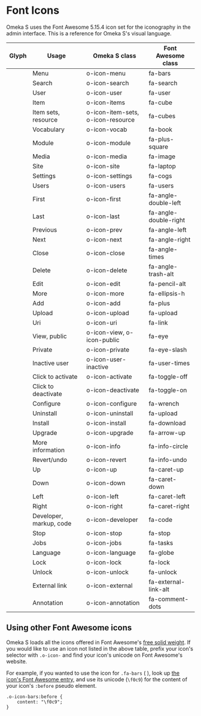 # Font Icons

Omeka S uses the Font Awesome 5.15.4 icon set for the iconography in the admin interface. This is a reference for Omeka S's visual language.

<table id="iconfonts">
  <thead>
    <tr>
      <th>Glyph</th>
      <th>Usage</th>
      <th>Omeka S class</th>
      <th>Font Awesome class</th>
    </tr>
  </thead>
  <tbody>
  </tbody>
    <tr>
      <td><span class="o-icon-menu" aria-role="icon" aria-labelledby="o-icon-menu"></span></td>
      <td id="o-icon-menu">Menu</td>
      <td>o-icon-menu</td>
      <td>fa-bars</td>
    </tr>
    <tr>
      <td><span class="o-icon-search" aria-role="icon" aria-labelledby="o-icon-search"></span></td>
      <td id="o-icon-search">Search</td>
      <td>o-icon-search</td>
      <td>fa-search</td>
    </tr>
    <tr>
      <td><span class="o-icon-user" aria-role="icon" aria-labelledby="o-icon-user"></span></td>
      <td id="o-icon-user">User</td>
      <td>o-icon-user</td>
      <td>fa-user</td>
    </tr>
    <tr>
      <td><span class="o-icon-items" aria-role="icon" aria-labelledby="o-icon-items"></span></td>
      <td id="o-icon-items">Item</td>
      <td>o-icon-items</td>
      <td>fa-cube</td>
    </tr>
    <tr>
      <td><span class="o-icon-item-sets" aria-role="icon" aria-labelledby="o-icon-item-sets"></span></td>
      <td id="o-icon-item-sets">Item sets, resource</td>
      <td>o-icon-item-sets, o-icon-resource</td>
      <td>fa-cubes</td>
    </tr>
    <tr>
      <td><span class="o-icon-vocab" aria-role="icon" aria-labelledby="o-icon-vocab"></span></td>
      <td id="o-icon-vocab">Vocabulary</td>
      <td>o-icon-vocab</td>
      <td>fa-book</td>
    </tr>
    <tr>
      <td><span class="o-icon-module" aria-role="icon" aria-labelledby="o-icon-module"></span></td>
      <td id="o-icon-module">Module</td>
      <td>o-icon-module</td>
      <td>fa-plus-square</td>
    </tr>
    <tr>
      <td><span class="o-icon-media" aria-role="icon" aria-labelledby="o-icon-media"></span></td>
      <td id="o-icon-media">Media</td>
      <td>o-icon-media</td>
      <td>fa-image</td>
    </tr>
    <tr>
      <td><span class="o-icon-site" aria-role="icon" aria-labelledby="o-icon-site"></span></td>
      <td id="o-icon-site">Site</td>
      <td>o-icon-site</td>
      <td>fa-laptop</td>
    </tr>
    <tr>
      <td><span class="o-icon-settings" aria-role="icon" aria-labelledby="o-icon-settings"></span></td>
      <td id="o-icon-settings">Settings</td>
      <td>o-icon-settings</td>
      <td>fa-cogs</td>
    </tr>
    <tr>
      <td><span class="o-icon-users" aria-role="icon" aria-labelledby="o-icon-users"></span></td>
      <td id="o-icon-users">Users</td>
      <td>o-icon-users</td>
      <td>fa-users</td>
    </tr>
    <tr>
      <td><span class="o-icon-first" aria-role="icon" aria-labelledby="o-icon-first"></span></td>
      <td id="o-icon-first">First</td>
      <td>o-icon-first</td>
      <td>fa-angle-double-left</td>
    </tr>
    <tr>
      <td><span class="o-icon-last" aria-role="icon" aria-labelledby="o-icon-last"></span></td>
      <td id="o-icon-last">Last</td>
      <td>o-icon-last</td>
      <td>fa-angle-double-right</td>
    </tr>
    <tr>
      <td><span class="o-icon-prev" aria-role="icon" aria-labelledby="o-icon-prev"></span></td>
      <td id="o-icon-previous">Previous</td>
      <td>o-icon-prev</td>
      <td>fa-angle-left</td>
    </tr>
    <tr>
      <td><span class="o-icon-next" aria-role="icon" aria-labelledby="o-icon-next"></span></td>
      <td id="o-icon-next">Next</td>
      <td>o-icon-next</td>
      <td>fa-angle-right</td>
    </tr>
    <tr>
      <td><span class="o-icon-close" aria-role="icon" aria-labelledby="o-icon-close"></span></td>
      <td id="o-icon-close">Close</td>
      <td>o-icon-close</td>
      <td>fa-angle-times</td>
    </tr>
    <tr>
      <td><span class="o-icon-delete" aria-role="icon" aria-labelledby="o-icon-delete"></span></td>
      <td id="o-icon-delete">Delete</td>
      <td>o-icon-delete</td>
      <td>fa-angle-trash-alt</td>
    </tr>
    <tr>
      <td><span class="o-icon-edit" aria-role="icon" aria-labelledby="o-icon-edit"></span></td>
      <td id="o-icon-edit">Edit</td>
      <td>o-icon-edit</td>
      <td>fa-pencil-alt</td>
    </tr>
    <tr>
      <td><span class="o-icon-more" aria-role="icon" aria-labelledby="o-icon-more"></span></td>
      <td id="o-icon-more">More</td>
      <td>o-icon-more</td>
      <td>fa-ellipsis-h</td>
    </tr>
    <tr>
      <td><span class="o-icon-add" aria-role="icon" aria-labelledby="o-icon-add"></span></td>
      <td id="o-icon-add">Add</td>
      <td>o-icon-add</td>
      <td>fa-plus</td>
    </tr>
    <tr>
      <td><span class="o-icon-upload" aria-role="icon" aria-labelledby="o-icon-upload"></span></td>
      <td id="o-icon-upload">Upload</td>
      <td>o-icon-upload</td>
      <td>fa-upload</td>
    </tr>
    <tr>
      <td><span class="o-icon-uri" aria-role="icon" aria-labelledby="o-icon-uri"></span></td>
      <td id="o-icon-uri">Uri</td>
      <td>o-icon-uri</td>
      <td>fa-link</td>
    </tr>
    <tr>
      <td><span class="o-icon-view" aria-role="icon" aria-labelledby="o-icon-view"></span></td>
      <td id="o-icon-view">View, public</td>
      <td>o-icon-view, o-icon-public</td>
      <td>fa-eye</td>
    </tr>
    <tr>
      <td><span class="o-icon-private" aria-role="icon" aria-labelledby="o-icon-private"></span></td>
      <td id="o-icon-private">Private</td>
      <td>o-icon-private</td>
      <td>fa-eye-slash</td>
    </tr>
    <tr>
      <td><span class="o-icon-user-inactive" aria-role="icon" aria-labelledby="o-icon-user-inactive"></span></td>
      <td id="o-icon-user-inactive">Inactive user</td>
      <td>o-icon-user-inactive</td>
      <td>fa-user-times</td>
    </tr>
    <tr>
      <td><span class="o-icon-activate" aria-role="icon" aria-labelledby="o-icon-activate"></span></td>
      <td id="o-icon-user-activate">Click to activate</td>
      <td>o-icon-activate</td>
      <td>fa-toggle-off</td>
    </tr>
    <tr>
      <td><span class="o-icon-deactivate" aria-role="icon" aria-labelledby="o-icon-deactivate"></span></td>
      <td id="o-icon-user-deactivate">Click to deactivate</td>
      <td>o-icon-deactivate</td>
      <td>fa-toggle-on</td>
    </tr>
    <tr>
      <td><span class="o-icon-configure" aria-role="icon" aria-labelledby="o-icon-configure"></span></td>
      <td id="o-icon-user-configure">Configure</td>
      <td>o-icon-configure</td>
      <td>fa-wrench</td>
    </tr>
    <tr>
      <td><span class="o-icon-uninstall" aria-role="icon" aria-labelledby="o-icon-uninstall"></span></td>
      <td id="o-icon-user-uninstall">Uninstall</td>
      <td>o-icon-uninstall</td>
      <td>fa-upload</td>
    </tr>
    <tr>
      <td><span class="o-icon-install" aria-role="icon" aria-labelledby="o-icon-install"></span></td>
      <td id="o-icon-user-install">Install</td>
      <td>o-icon-install</td>
      <td>fa-download</td>
    </tr>
    <tr>
      <td><span class="o-icon-upgrade" aria-role="icon" aria-labelledby="o-icon-upgrade"></span></td>
      <td id="o-icon-user-upgrade">Upgrade</td>
      <td>o-icon-upgrade</td>
      <td>fa-arrow-up</td>
    </tr>
    <tr>
      <td><span class="o-icon-info" aria-role="icon" aria-labelledby="o-icon-info"></span></td>
      <td id="o-icon-user-info">More information</td>
      <td>o-icon-info</td>
      <td>fa-info-circle</td>
    </tr>
    <tr>
      <td><span class="o-icon-revert" aria-role="icon" aria-labelledby="o-icon-revert"></span></td>
      <td id="o-icon-revert">Revert/undo</td>
      <td>o-icon-revert</td>
      <td>fa-info-undo</td>
    </tr>
    <tr>
      <td><span class="o-icon-up" aria-role="icon" aria-labelledby="o-icon-up"></span></td>
      <td id="o-icon-up">Up</td>
      <td>o-icon-up</td>
      <td>fa-caret-up</td>
    </tr>
    <tr>
      <td><span class="o-icon-down" aria-role="icon" aria-labelledby="o-icon-down"></span></td>
      <td id="o-icon-down">Down</td>
      <td>o-icon-down</td>
      <td>fa-caret-down</td>
    </tr>
    <tr>
      <td><span class="o-icon-left" aria-role="icon" aria-labelledby="o-icon-left"></span></td>
      <td id="o-icon-left">Left</td>
      <td>o-icon-left</td>
      <td>fa-caret-left</td>
    </tr>
    <tr>
      <td><span class="o-icon-right" aria-role="icon" aria-labelledby="o-icon-right"></span></td>
      <td id="o-icon-right">Right</td>
      <td>o-icon-right</td>
      <td>fa-caret-right</td>
    </tr>
    <tr>
      <td><span class="o-icon-developer" aria-role="icon" aria-labelledby="o-icon-developer"></span></td>
      <td id="o-icon-developer">Developer, markup, code</td>
      <td>o-icon-developer</td>
      <td>fa-code</td>
    </tr>
    <tr>
      <td><span class="o-icon-stop" aria-role="icon" aria-labelledby="o-icon-stop"></span></td>
      <td id="o-icon-stop">Stop</td>
      <td>o-icon-stop</td>
      <td>fa-stop</td>
    </tr>
    <tr>
      <td><span class="o-icon-jobs" aria-role="icon" aria-labelledby="o-icon-jobs"></span></td>
      <td id="o-icon-jobs">Jobs</td>
      <td>o-icon-jobs</td>
      <td>fa-tasks</td>
    </tr>
    <tr>
      <td><span class="o-icon-language" aria-role="icon" aria-labelledby="o-icon-language"></span></td>
      <td id="o-icon-language">Language</td>
      <td>o-icon-language</td>
      <td>fa-globe</td>
    </tr>
    <tr>
      <td><span class="o-icon-lock" aria-role="icon" aria-labelledby="o-icon-lock"></span></td>
      <td id="o-icon-lock">Lock</td>
      <td>o-icon-lock</td>
      <td>fa-lock</td>
    </tr>
    <tr>
      <td><span class="o-icon-unlock" aria-role="icon" aria-labelledby="o-icon-unlock"></span></td>
      <td id="o-icon-unlock">Unlock</td>
      <td>o-icon-unlock</td>
      <td>fa-unlock</td>
    </tr>
    <tr>
      <td><span class="o-icon-external" aria-role="icon" aria-labelledby="o-icon-external"></span></td>
      <td id="o-icon-external">External link</td>
      <td>o-icon-external</td>
      <td>fa-external-link-alt</td>
    </tr>
    <tr>
      <td><span class="o-icon-annotation" aria-role="icon" aria-labelledby="o-icon-annotation"></span></td>
      <td id="o-icon-annotation">Annotation</td>
      <td>o-icon-annotation</td>
      <td>fa-comment-dots</td>
    </tr>
</table>

## Using other Font Awesome icons

Omeka S loads all the icons offered in Font Awesome's [free solid weight](https://fontawesome.com/v5/search?o=r&m=free&s=solid). If you would like to use an icon not listed in the above table, prefix your icon's selector with `.o-icon-` and find your icon's unicode on Font Awesome's website. 

For example, if you wanted to use the icon for `.fa-bars` ( <span class="o-icon-bars" role="icon" aria-label=".fa-bars icon"></span> ), look up [the icon's Font Awesome entry](https://fontawesome.com/v5/icons/bars?style=solid&s=solid), and use its unicode (`\f0c9`) for the content of your icon's `:before` pseudo element.

```
.o-icon-bars:before {
    content: "\f0c9";
}
```
